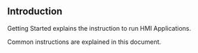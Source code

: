 ## Introduction

Getting Started explains the instruction to run HMI Applications.

Common instructions are explained in this document.
